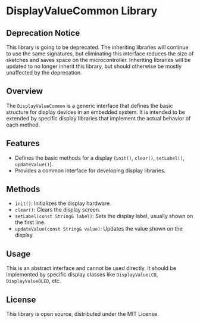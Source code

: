 # DisplayValueCommon Library

## Deprecation Notice

This library is going to be deprecated. The inheriting libraries will continue to use the same signatures, but eliminating this interface reduces the size of sketches and saves space on the microcontroller.
Inheriting libraries will be updated to no longer inherit this library, but should otherwise be mostly unaffected by the deprecation.

## Overview

The `DisplayValueCommon` is a generic interface that defines the basic structure for display devices in an embedded system. It is intended to be extended by specific display libraries that implement the actual behavior of each method.

## Features

- Defines the basic methods for a display (`init()`, `clear()`, `setLabel()`, `updateValue()`).
- Provides a common interface for developing display libraries.

## Methods

- `init()`: Initializes the display hardware.
- `clear()`: Clears the display screen.
- `setLabel(const String& label)`: Sets the display label, usually shown on the first line.
- `updateValue(const String& value)`: Updates the value shown on the display.

## Usage

This is an abstract interface and cannot be used directly. It should be implemented by specific display classes like `DisplayValueLCD`, `DisplayValueOLED`, etc.

## License

This library is open source, distributed under the MIT License.
